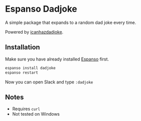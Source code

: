 # Espanso Dadjoke

A simple package that expands to a random dad joke every time.

Powered by [icanhazdadjoke](https://icanhazdadjoke.com/).

## Installation

Make sure you have already installed [Espanso](https://espanso.org/install/) first.

```sh
espanso install dadjoke
espanso restart
```

Now you can open Slack and type `:dadjoke`

## Notes

* Requires `curl`
* Not tested on Windows
